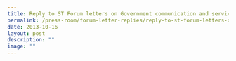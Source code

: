 ```yaml
---
title: Reply to ST Forum letters on Government communication and service
permalink: /press-room/forum-letter-replies/reply-to-st-forum-letters-on-government-communication-and-service/
date: 2013-10-16
layout: post
description: ""
image: ""
---
```

